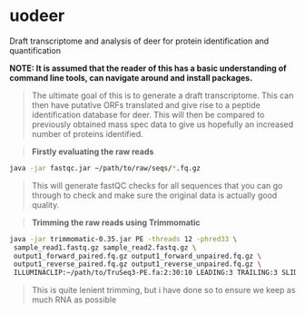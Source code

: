 # uodeer
Draft transcriptome and analysis of deer for protein identification and quantification

**NOTE: It is assumed that the reader of this has a basic understanding of command line tools, can navigate around and install packages.**

>The ultimate goal of this is to generate a draft transcriptome. This can then have putative ORFs translated and give rise to a peptide identification database for deer. This will then be compared to previously obtained mass spec data to give us hopefully an increased number of proteins identified.

>**Firstly evaluating the raw reads**

```bash
java -jar fastqc.jar ~/path/to/raw/seqs/*.fq.gz 

```

>This will generate fastQC checks for all sequences that you can go through to check and make sure the original data is actually good quality.

>**Trimming the raw reads using Trimmomatic**

```bash
java -jar trimmomatic-0.35.jar PE -threads 12 -phred33 \
 sample_read1.fastq.gz sample_read2.fastq.gz \
 output1_forward_paired.fq.gz output1_forward_unpaired.fq.gz \
 output1_reverse_paired.fq.gz output1_reverse_unpaired.fq.gz \
 ILLUMINACLIP:~/path/to/TruSeq3-PE.fa:2:30:10 LEADING:3 TRAILING:3 SLIDINGWINDOW:4:15 MINLEN:20

```

>This is quite lenient trimming, but i have done so to ensure we keep as much RNA as possible

